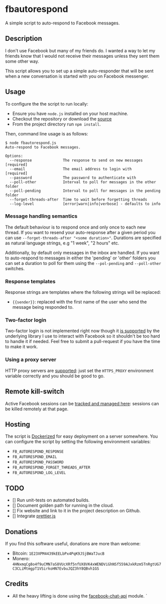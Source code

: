# fbautorespond

A simple script to auto-respond to Facebook messages.

## Description

I don't use Facebook but many of my friends do.  I wanted a way to let my friends know that I would not receive their messages unless they sent them some other way.

This script allows you to set up a simple auto-responder that will be sent when a new conversation is started with you on Facebook messenger.

## Usage

To configure the the script to run locally:

- Ensure you have `node.js` installed on your host machine.
- Checkout the repository or download the [source](https://github.com/jkp/fbautorespond/archive/master.zip)
- From the project directory run `npm install`.

Then, command line usage is as follows:

```
$ node fbautorespond.js
Auto-respond to Facebook messages.

Options:
  --response              The response to send on new messages        [required]
  --email                 The email address to login with             [required]
  --password              The password to authenticate with
  --poll-other            Interval to poll for messages in the other folder
  --poll-pending          Interval to poll for messages in the pending folder
  --forget-threads-after  Time to wait before forgetting threads
  --log-level             [error|warn|info|verbose] - defaults to info
  ```

### Message handling semantics

The default behaviour is to respond once and only once to each new thread.  If you want to resend your auto-response after a given period you can use `--forget-threads-after "<some duration>"`.  Durations are specified as natural language strings, e.g "1 week", "2 hours" etc.

Additionally, by default only messages in the inbox are handled.  If you want to auto-respond to messages in either the 'pending' or 'other' folders you can set a duration to poll for them using the `--pol-pending` and `--poll-other` switches.

### Response templates

Response strings are templates where the following strings will be replaced:

- `{{sender}}`: replaced with the first name of the user who send the message being responded to.

### Two-factor login

Two-factor login is not implemented right now though it [is supported](https://github.com/Schmavery/facebook-chat-api/blob/master/DOCS.md#login) by the underlying library I use to interact with Facebook so it shouldn't be too hard to handle it if needed.  Feel free to submit a pull-request if you have the time to make it work.

### Using a proxy server

HTTP proxy servers are [supported](https://www.npmjs.com/package/request#controlling-proxy-behaviour-using-environment-variables): just set the `HTTPS_PROXY` environment variable correctly and you should be good to go.

## Remote kill-switch

Active Facebook sessions can be [tracked and managed here](https://www.facebook.com/settings?tab=security&section=sessions&view#_=_): sessions can be killed remotely at that page.

## Hosting

The script is [Dockerized](https://hub.docker.com/r/jamiekp/fbautorespond/) for easy deployment on a server somewhere. You can configure the script by setting the following environment variables:

* `FB_AUTORESPOND_RESPONSE`
* `FB_AUTORESPOND_EMAIL`
* `FB_AUTORESPOND_PASSWORD`
* `FB_AUTORESPOND_FORGET_THREADS_AFTER`
* `FB_AUTORESPOND_LOG_LEVEL`

## TODO

- [] Run unit-tests on automated builds.
- [] Document golden path for running in the cloud.
- [] Fix website and link to it in the project description on Github.
- [] Integrate [prettier.js](https://prettier.github.io/prettier/)

## Donations

If you find this software useful, donations are more than welcome:

- Bitcoin: `1E23XPM4439kEELbPx4PqK9JSjBWaTJucB`
- Monero: `4HNxmqCg8o4f9uCMN7aS8VUcXRf5nfUX8VK4xWENDViGhNSf559AJxkRzm5TnRgtUG7C3CLiMtmgpT1VSirkoHN7EvbuJQZ3hY8QBvh1GS`

## Credits

- All the heavy lifting is done using the [facebook-chat-api](https://github.com/Schmavery/facebook-chat-api) module.
`
